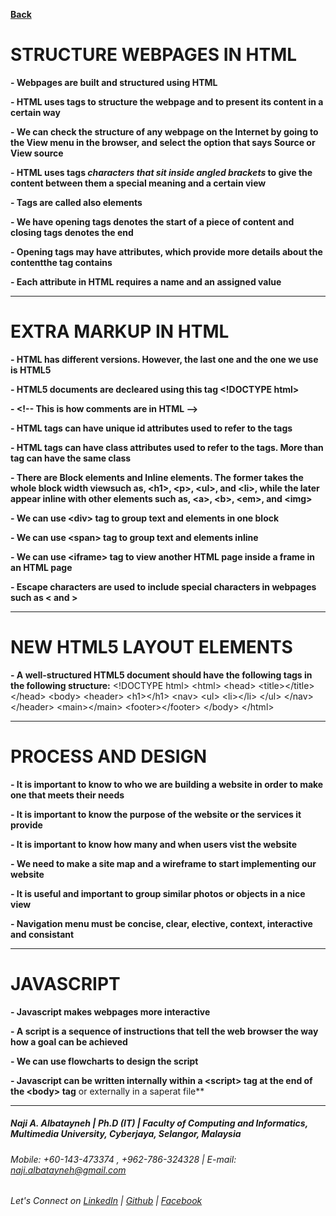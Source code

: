 [**Back**](https://naji-albatayneh.github.io/reading-notes)

# STRUCTURE WEBPAGES IN HTML

**- Webpages are built and structured using HTML**

**- HTML uses tags to structure the webpage and to present its content in a certain way**

**- We can check the structure of any webpage on the Internet by going to the View menu in the browser, and select the option that says Source or View source**

**- HTML uses tags _characters that sit inside angled brackets_ to give the content between them a special meaning and a certain view**

**- Tags are called also elements**

**- We have opening tags denotes the start of a piece of content and closing tags denotes the end**

**- Opening tags may have attributes, which provide more details about the contentthe tag contains**

**- Each attribute in HTML requires a name and an assigned value**
________________________________________________________

# EXTRA MARKUP IN HTML

**- HTML has different versions. However, the last one and the one we use is HTML5**

**- HTML5 documents are decleared using this tag \<!DOCTYPE html\>**

**- \<!\-\- This is how comments are in HTML \-\-\>**

**- HTML tags can have unique id attributes used to refer to the tags**

**- HTML tags can have class attributes used to refer to the tags. More than tag can have the same class**

**- There are Block elements and Inline elements. The former takes the whole block width viewsuch as, \<h1\>, \<p\>, \<ul\>, and \<li\>, while the later appear inline with other elements such as, \<a\>, \<b\>, \<em\>, and \<img\>**

**- We can use \<div\> tag to group text and elements in one block**

**- We can use \<span\> tag to group text and elements inline**

**- We can use \<iframe\> tag to view another HTML page inside a frame in an HTML page**

**- Escape characters are used to include special characters in webpages such as \< and \>**
________________________________________________________

# NEW HTML5 LAYOUT ELEMENTS

**- A well-structured HTML5 document should have the following tags in the following structure:**
\<!DOCTYPE html\>
\<html\>
    \<head\>
        \<title\>\</title\>
    \</head\>
    \<body\>
        \<header\>
            \<h1\>\</h1\>
            \<nav\>
                \<ul\>
                    \<li\>\</li\>
                \</ul\>
            \</nav\>
        \</header\>
        \<main\>\</main\>
        \<footer\>\</footer\>
    \</body\>
\</html\>

________________________________________________________

# PROCESS AND DESIGN

**- It is important to know to who we are building a website in order to make one that meets their needs**

**- It is important to know the purpose of the website or the services it provide**

**- It is important to know how many and when users vist the website**

**- We need to make a site map and a wireframe to start implementing our website**

**- It is useful and important to group similar photos or objects in a nice view**

**- Navigation menu must be concise, clear, elective, context, interactive and consistant**

________________________________________________________

# JAVASCRIPT

**- Javascript makes webpages more interactive**

**- A script is a sequence of instructions that tell the web browser the way how a goal can be achieved**

**- We can use flowcharts to design the script**

**- Javascript can be written internally within a \<script\> tag at the end of the \<body\> tag** or externally in a saperat file**

________________________________________________________
##### Naji A. Albatayneh | Ph.D (IT) | Faculty of Computing and Informatics, Multimedia University, Cyberjaya, Selangor, Malaysia

###### Mobile: +60-143-473374 , +962-786-324328 | E-mail: naji.albatayneh@gmail.com

###### Let's Connect on [LinkedIn](https://www.linkedin.com/in/naji-a-albatayneh/) | [Github](https://github.com/naji-albatayneh) | [Facebook](https://web.facebook.com/naji.albatayneh/)

